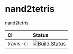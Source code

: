 # nand2tetris
nand2tetris

|CI|Status|
|:---|:---|
|travis-ci|[![Build Status](https://travis-ci.com/Yang-33/nand2tetris.svg?token=yy7PKhspcM5kcKYXsoNB&branch=master)](https://travis-ci.com/Yang-33/nand2tetris)|
